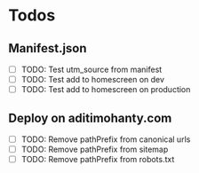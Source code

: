# Todos

## Manifest.json

- [ ] TODO: Test utm_source from manifest
- [ ] TODO: Test add to homescreen on dev
- [ ] TODO: Test add to homescreen on production

## Deploy on aditimohanty.com

- [ ] TODO: Remove pathPrefix from canonical urls
- [ ] TODO: Remove pathPrefix from sitemap
- [ ] TODO: Remove pathPrefix from robots.txt
